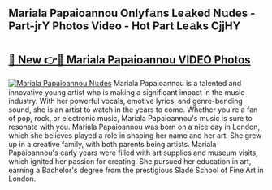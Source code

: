 ## Mariala Papaioannou Onlyf𝚊ns Le𝚊ked N𝚞des - Part-jrY Photos Video - Hot Part Le𝚊ks CjjHY

# <h2><a href="http://ac26750.deff.icu/?id=Mariala+Papaioannou">🔗 New 👉🔴 Mariala Papaioannou VIDEO Photos</a></h2>

[![Mariala Papaioannou N𝚞des](https://i.imgur.com/rIISA9y.gif)](http://ac26750.deff.icu/?id=Mariala+Papaioannou)
Mariala Papaioannou is a talented and innovative young artist who is making a significant impact in the music industry. With her powerful vocals, emotive lyrics, and genre-bending sound, she is an artist to watch in the years to come. Whether you're a fan of pop, rock, or electronic music, Mariala Papaioannou's music is sure to resonate with you. Mariala Papaioannou was born on a nice day in London, which she believes played a role in shaping her name and her art. She grew up in a creative family, with both parents being artists. Mariala Papaioannou's early years were filled with art supplies and museum visits, which ignited her passion for creating. She pursued her education in art, earning a Bachelor's degree from the prestigious Slade School of Fine Art in London.
